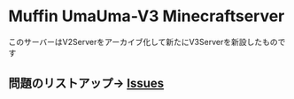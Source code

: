 # Muffin UmaUma-V3 Minecraftserver
このサーバーはV2Serverをアーカイブ化して新たにV3Serverを新設したものです



## 問題のリストアップ→ [Issues](https://github.com/Shigemimf/MUU-V3-Minecraftserver/issues)
